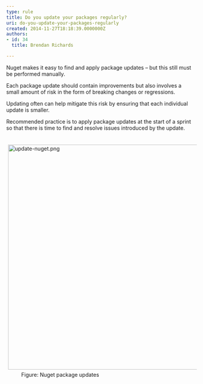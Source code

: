 ```yaml
---
type: rule
title: Do you update your packages regularly?
uri: do-you-update-your-packages-regularly
created: 2014-11-27T18:18:39.0000000Z
authors:
- id: 34
  title: Brendan Richards

---
```




<span class='intro'> <p class="p1">Nuget makes it easy to find and apply package updates – but this still must be performed manually.</p><p class="p1">Each package update should contain improvements but also involves a small amount of risk in the form of breaking changes or regressions.</p><p class="p1">Updating often can help mitigate this risk by ensuring that each individual update is smaller.</p><p class="p1">Recommended practice is to apply package updates at the start of a sprint so that there is time to find and resolve issues introduced by the update.​</p> </span>

<dl class="image"><dt>​​<img src="/PublishingImages/update-nuget.png" alt="update-nuget.png" style="margin&#58;5px;width&#58;600px;" /></dt><dd>Figure&#58; Nuget package updates</dd></dl>​


